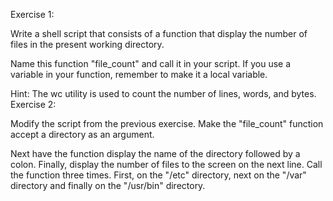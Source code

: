 Exercise 1:

Write a shell script that consists of a function that display the number of files in the present working directory. 

Name this function "file_count" and call it in your script. If you use a variable in your function, remember to make it a local variable.

Hint: The wc utility is used to count the number of lines, words, and bytes. Exercise 2:

Modify the script from the previous exercise. Make the "file_count" function accept a directory as an argument.

Next have the function display the name of the directory followed by a colon. Finally, display the number of files to the screen on the next line. Call the function three times. First, on the "/etc" directory, next on the "/var" directory and finally on the "/usr/bin" directory.
